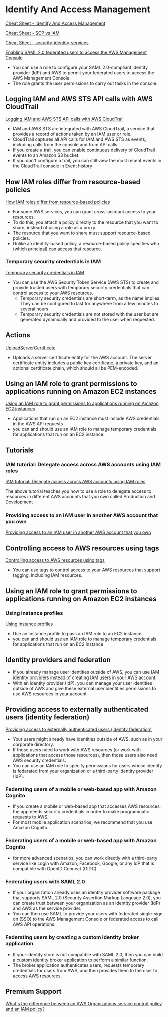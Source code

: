 # Identify And Access Management

[Cheat Sheet - Identify And Access Management](https://tutorialsdojo.com/aws-identity-and-access-management-iam)

[Cheat Sheet - SCP vs IAM](https://tutorialsdojo.com/service-control-policies-scp-vs-iam-policies)

[Cheat Sheet - security-identity-services](https://tutorialsdojo.com/aws-cheat-sheets-security-identity-services)

[Enabling SAML 2.0 federated users to access the AWS Management Console](https://docs.aws.amazon.com/IAM/latest/UserGuide/id_roles_providers_enable-console-saml.html)

- You can use a role to configure your SAML 2.0-compliant identity provider (IdP) and AWS to permit your federated users to access the AWS Management Console. 
- The role grants the user permissions to carry out tasks in the console.


## Logging IAM and AWS STS API calls with AWS CloudTrail

[Logging IAM and AWS STS API calls with AWS CloudTrail](https://docs.aws.amazon.com/IAM/latest/UserGuide/cloudtrail-integration.html)

- IAM and AWS STS are integrated with AWS CloudTrail, a service that provides a record of actions taken by an IAM user or role.
- CloudTrail captures all API calls for IAM and AWS STS as events, including calls from the console and from API calls. 
- If you create a trail, you can enable continuous delivery of CloudTrail events to an Amazon S3 bucket. 
- If you don't configure a trail, you can still view the most recent events in the CloudTrail console in Event history



## How IAM roles differ from resource-based policies

[How IAM roles differ from resource-based policies](https://docs.aws.amazon.com/IAM/latest/UserGuide/id_roles_compare-resource-policies.html)

- For some AWS services, you can grant cross-account access to your resources.
- To do this, you attach a policy directly to the resource that you want to share, instead of using a role as a proxy.
- The resource that you want to share must support resource-based policies. 
-  Unlike an identity-based policy, a resource-based policy specifies who (which principal) can access that resource.


### Temporary security credentials in IAM

[Temporary security credentials in IAM](https://docs.aws.amazon.com/IAM/latest/UserGuide/id_credentials_temp.html)

- You can use the AWS Security Token Service (AWS STS) to create and provide trusted users with temporary security credentials that can control access to your AWS resources.
  - Temporary security credentials are short-term, as the name implies. They can be configured to last for anywhere from a few minutes to several hours
  - Temporary security credentials are not stored with the user but are generated dynamically and provided to the user when requested.


## Actions

[UploadServerCertificate](https://docs.aws.amazon.com/IAM/latest/APIReference/API_UploadServerCertificate.html)

- Uploads a server certificate entity for the AWS account. The server certificate entity includes a public key certificate, a private key, and an optional certificate chain, which should all be PEM-encoded.

## Using an IAM role to grant permissions to applications running on Amazon EC2 instances

[Using an IAM role to grant permissions to applications running on Amazon EC2 instances](https://docs.aws.amazon.com/IAM/latest/UserGuide/id_roles_use_switch-role-ec2.html#roles-usingrole-ec2instance-roles)

- Applications that run on an EC2 instance must include AWS credentials in the AWS API requests
- you can and should use an IAM role to manage temporary credentials for applications that run on an EC2 instance.

## Tutorials

### IAM tutorial: Delegate access across AWS accounts using IAM roles

[IAM tutorial: Delegate access across AWS accounts using IAM roles](https://docs.aws.amazon.com/IAM/latest/UserGuide/tutorial_cross-account-with-roles.html)

The above tutorial teaches you how to use a role to delegate access to resources in different AWS accounts that you own called Production and Development

### Providing access to an IAM user in another AWS account that you own

[Providing access to an IAM user in another AWS account that you own](https://docs.aws.amazon.com/IAM/latest/UserGuide/id_roles_common-scenarios_aws-accounts.html)


## Controlling access to AWS resources using tags

[Controlling access to AWS resources using tags](https://docs.aws.amazon.com/IAM/latest/UserGuide/access_tags.html)

- You can use tags to control access to your AWS resources that support tagging, including IAM resources. 

## Using an IAM role to grant permissions to applications running on Amazon EC2 instances

### Using instance profiles

[Using instance profiles](https://docs.aws.amazon.com/IAM/latest/UserGuide/id_roles_use_switch-role-ec2_instance-profiles.html)

- Use an instance profile to pass an IAM role to an EC2 instance.
- you can and should use an IAM role to manage temporary credentials for applications that run on an EC2 instance

## Identity providers and federation

- If you already manage user identities outside of AWS, you can use IAM identity providers instead of creating IAM users in your AWS account. 
- With an identity provider (IdP), you can manage your user identities outside of AWS and give these external user identities permissions to use AWS resources in your account


## Providing access to externally authenticated users (identity federation)

[Providing access to externally authenticated users (identity federation)](https://docs.aws.amazon.com/IAM/latest/UserGuide/id_roles_common-scenarios_federated-users.html)

- Your users might already have identities outside of AWS, such as in your corporate directory. 
- If those users need to work with AWS resources (or work with applications that access those resources), then those users also need AWS security credentials. 
- You can use an IAM role to specify permissions for users whose identity is federated from your organization or a third-party identity provider (IdP).

### Federating users of a mobile or web-based app with Amazon Cognito

- If you create a mobile or web-based app that accesses AWS resources, the app needs security credentials in order to make programmatic requests to AWS. 
- For most mobile application scenarios, we recommend that you use Amazon Cognito.

### Federating users of a mobile or web-based app with Amazon Cognito

- for more advanced scenarios, you can work directly with a third-party service like Login with Amazon, Facebook, Google, or any IdP that is compatible with OpenID Connect (OIDC).

### Federating users with SAML 2.0

- If your organization already uses an identity provider software package that supports SAML 2.0 (Security Assertion Markup Language 2.0), you can create trust between your organization as an identity provider (IdP) and AWS as the service provider.
- You can then use SAML to provide your users with federated single-sign on (SSO) to the AWS Management Console or federated access to call AWS API operations.

### Federating users by creating a custom identity broker application

- If your identity store is not compatible with SAML 2.0, then you can build a custom identity broker application to perform a similar function. 
- The broker application authenticates users, requests temporary credentials for users from AWS, and then provides them to the user to access AWS resources.



## Premium Support

[What's the difference between an AWS Organizations service control policy and an IAM policy?](https://console.aws.amazon.com/console/home?nc2=h_ct&src=header-signin&hashArgs=%23)


